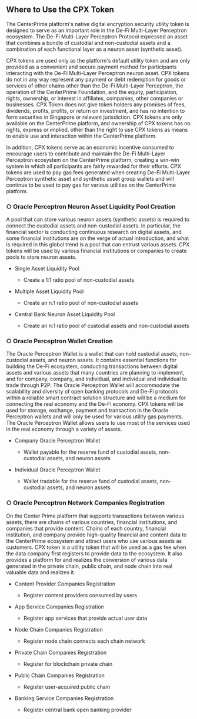 ## Where to Use the CPX Token

The CenterPrime platform's native digital encryption security utility token is designed to serve as an important role in the De-Fi Multi-Layer Perceptron ecosystem. The De-Fi Multi-Layer Perceptron Protocol expressed an asset that combines a bundle of custodial and non-custodial assets and a combination of each functional layer as a neuron asset (synthetic asset).

CPX tokens are used only as the platform's default utility token and are only provided as a convenient and secure payment method for participants interacting with the De-Fi Multi-Layer Perceptron neuron asset. CPX tokens do not in any way represent any payment or debt redemption for goods or services of other chains other than the De-Fi Multi-Layer Perceptron, the operation of the CenterPrime Foundation, and the equity, participation, rights, ownership, or interest in affiliates, companies, other companies or businesses. CPX Token does not give token holders any promises of fees, dividends, profits, profits, or return on investment, and has no intention to form securities in Singapore or relevant jurisdiction. CPX tokens are only available on the CenterPrime platform, and ownership of CPX tokens has no rights, express or implied, other than the right to use CPX tokens as means to enable use and interaction within the CenterPrime platform.

In addition, CPX tokens serve as an economic incentive consumed to encourage users to contribute and maintain the De-Fi Multi-Layer Perceptron ecosystem on the CenterPrime platform, creating a win-win system in which all participants are fairly rewarded for their efforts. CPX tokens are used to pay gas fees generated when creating De-Fi Multi-Layer Perceptron synthetic asset and synthetic asset group wallets and will continue to be used to pay gas for various utilities on the CenterPrime platform.

### ○ Oracle Perceptron Neuron Asset Liquidity Pool Creation

A pool that can store various neuron assets (synthetic assets) is required to connect the custodial assets and non-custodial assets. In particular, the financial sector is conducting continuous research on digital assets, and some financial institutions are on the verge of actual introduction, and what is required in this global trend is a pool that can entrust various assets. CPX tokens will be used by various financial institutions or companies to create pools to store neuron assets.

- Single Asset Liquidity Pool
  - Create a 1:1 ratio pool of non-custodial assets
  
- Multiple Asset Liquidity Pool
  - Create an n:1 ratio pool of non-custodial assets
  
- Central Bank Neuron Asset Liquidity Pool
  - Create an n:1 ratio pool of custodial assets and non-custodial assets

### ○ Oracle Perceptron Wallet Creation

The Oracle Perceptron Wallet is a wallet that can hold custodial assets, non-custodial assets, and neuron assets. It contains essential functions for building the De-Fi ecosystem, conducting transactions between digital assets and various assets that many countries are planning to implement, and for company, company, and individual, and individual and individual to trade through P2P. The Oracle Perceptron Wallet will accommodate the scalability and diversity of open banking protocols and De-Fi protocols within a reliable smart contract solution structure and will be a medium for connecting the real economy and the De-Fi economy. CPX tokens will be used for storage, exchange, payment and transaction in the Oracle Perceptron wallets and will only be used for various utility gas payments. The Oracle Perceptron Wallet allows users to use most of the services used in the real economy through a variety of assets.

- Company Oracle Perceptron Wallet
  - Wallet payable for the reserve fund of custodial assets, non-custodial assets, and neuron assets
  
- Individual Oracle Perceptron Wallet
  - Wallet tradable for the reserve fund of custodial assets, non-custodial assets, and neuron assets

### ○ Oracle Perceptron Network Companies Registration

On the Center Prime platform that supports transactions between various assets, there are chains of various countries, financial institutions, and companies that provide content. Chains of each country, financial institution, and company provide high-quality financial and content data to the CenterPrime ecosystem and attract users who use various assets as customers. CPX token is a utility token that will be used as a gas fee when the data company first registers to provide data to the ecosystem. It also provides a platform for and realizes the conversion of various data generated in the private chain, public chain, and node chain into real valuable data and realizes it.

- Content Provider Companies Registration 
  - Register content providers consumed by users
  
- App Service Companies Registration
  - Register app services that provide actual user data
  
- Node Chain Companies Registration
  - Register node chain connects each chain network
  
- Private Chain Companies Registration
  - Register for blockchain private chain
  
- Public Chain Companies Registration
  - Register user-acquired public chain
  
- Banking Service Companies Registration
  - Register central bank open banking provider
